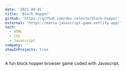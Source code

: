 ```yaml
---
date: '2021-04-01'
title: 'Block Hopper'
github: 'https://github.com/dev-celeste/block-hopper'
external: 'https://maria-javascript-game.netlify.app/'
tech:
  - HTML
  - CSS
  - Javascript
company: ''
showInProjects: true
---
```


A fun block hopper browser game coded with Javascript.
